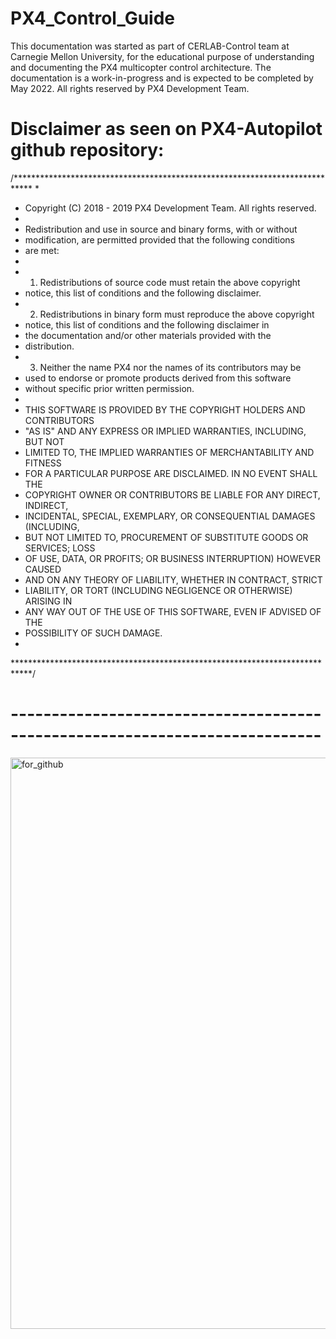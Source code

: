 # PX4_Control_Guide
This documentation was started as part of CERLAB-Control team at Carnegie Mellon University, for the educational purpose of understanding and documenting the PX4 multicopter control architecture. The documentation is a work-in-progress and is expected to be completed by May 2022. All rights reserved by PX4 Development Team. 
# Disclaimer as seen on PX4-Autopilot github repository:
/****************************************************************************
 *
 *   Copyright (C) 2018 - 2019 PX4 Development Team. All rights reserved.
 *
 * Redistribution and use in source and binary forms, with or without
 * modification, are permitted provided that the following conditions
 * are met:
 *
 * 1. Redistributions of source code must retain the above copyright
 *    notice, this list of conditions and the following disclaimer.
 * 2. Redistributions in binary form must reproduce the above copyright
 *    notice, this list of conditions and the following disclaimer in
 *    the documentation and/or other materials provided with the
 *    distribution.
 * 3. Neither the name PX4 nor the names of its contributors may be
 *    used to endorse or promote products derived from this software
 *    without specific prior written permission.
 *
 * THIS SOFTWARE IS PROVIDED BY THE COPYRIGHT HOLDERS AND CONTRIBUTORS
 * "AS IS" AND ANY EXPRESS OR IMPLIED WARRANTIES, INCLUDING, BUT NOT
 * LIMITED TO, THE IMPLIED WARRANTIES OF MERCHANTABILITY AND FITNESS
 * FOR A PARTICULAR PURPOSE ARE DISCLAIMED. IN NO EVENT SHALL THE
 * COPYRIGHT OWNER OR CONTRIBUTORS BE LIABLE FOR ANY DIRECT, INDIRECT,
 * INCIDENTAL, SPECIAL, EXEMPLARY, OR CONSEQUENTIAL DAMAGES (INCLUDING,
 * BUT NOT LIMITED TO, PROCUREMENT OF SUBSTITUTE GOODS OR SERVICES; LOSS
 * OF USE, DATA, OR PROFITS; OR BUSINESS INTERRUPTION) HOWEVER CAUSED
 * AND ON ANY THEORY OF LIABILITY, WHETHER IN CONTRACT, STRICT
 * LIABILITY, OR TORT (INCLUDING NEGLIGENCE OR OTHERWISE) ARISING IN
 * ANY WAY OUT OF THE USE OF THIS SOFTWARE, EVEN IF ADVISED OF THE
 * POSSIBILITY OF SUCH DAMAGE.
 *
 ****************************************************************************/
 
 # ----------------------------------------------------------------------------
 <img width="914" alt="for_github" src="https://user-images.githubusercontent.com/73812796/158051174-1acb7b42-85d8-4aa4-b245-7b662b0c5d72.PNG">


